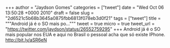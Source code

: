 
+++
author = "Jaydson Gomes"
categories = ["tweet"]
date = "Wed Oct 06 13:50:28 +0000 2010"
draft = false
slug = "2d6521c5b68b3645a0875fbb6813f078eb3d0f21"
tags = ["tweet"]
title = """Android já é o SO mais po..."""
tweet = true
micro = true
tweet_url = "https://twitter.com/jaydson/status/26552759295"
+++
Android já é o SO mais popular nos EUA e aqui no Brasil o pessoal acha que só existe IPhone.  http://bit.ly/aSR6eN
